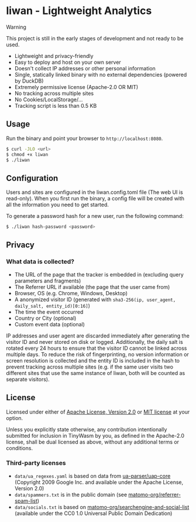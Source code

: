 # liwan - Lightweight Analytics

> [!WARNING]  
> This project is still in the early stages of development and not ready to be used.

- Lightweight and privacy-friendly
- Easy to deploy and host on your own server
- Doesn't collect IP addresses or other personal information
- Single, statically linked binary with no external dependencies (powered by DuckDB)
- Extremely permissive license (Apache-2.0 OR MIT)
- No tracking across multiple sites
- No Cookies/LocalStorage/...
- Tracking script is less than 0.5 KB

## Usage

Run the binary and point your browser to `http://localhost:8080`.

```sh
$ curl -JLO <url>
$ chmod +x liwan
$ ./liwan
```

## Configuration

Users and sites are configured in the liwan.config.toml file (The web UI is read-only). When you first run the binary, a config file will be created with all the information you need to get started.

To generate a password hash for a new user, run the following command:

```sh
$ ./liwan hash-password <password>
```

## Privacy

### What data is collected?

- The URL of the page that the tracker is embedded in (excluding query parameters and fragments)
- The Referrer URL if available (the page that the user came from)
- Browser, OS (e.g. Chrome, Windows, Desktop)
- A anonymized visitor ID (generated with `sha3-256(ip, user_agent, daily_salt, entity_id)[0:16]`)
- The time the event occurred
- Country or City (optional)
- Custom event data (optional)

IP addresses and user agent are discarded immediately after generating the visitor ID and never stored on disk or logged. Additionally, the daily salt is rotated every 24 hours to ensure that the visitor ID cannot be linked across multiple days. To reduce the risk of fingerprinting, no version information or screen resolution is collected and the entity ID is included in the hash to prevent tracking across multiple sites (e.g. if the same user visits two different sites that use the same instance of liwan, both will be counted as separate visitors).

## License

Licensed under either of [Apache License, Version 2.0](./LICENSE-APACHE) or [MIT license](./LICENSE-MIT) at your option.

Unless you explicitly state otherwise, any contribution intentionally submitted for inclusion in TinyWasm by you, as defined in the Apache-2.0 license, shall be dual licensed as above, without any additional terms or conditions.

### Third-party licenses

- `data/ua_regexes.yaml` is based on data from [ua-parser/uap-core](https://github.com/ua-parser/uap-core/blob/master/regexes.yaml) (Copyright 2009 Google Inc. and available under the Apache License, Version 2.0)
- `data/spammers.txt` is in the public domain (see [matomo-org/referrer-spam-list](https://github.com/matomo-org/referrer-spam-list))
- `data/socials.txt` is based on [matomo-org/searchengine-and-social-list](https://github.com/matomo-org/searchengine-and-social-list) (available under the CC0 1.0 Universal Public Domain Dedication)

